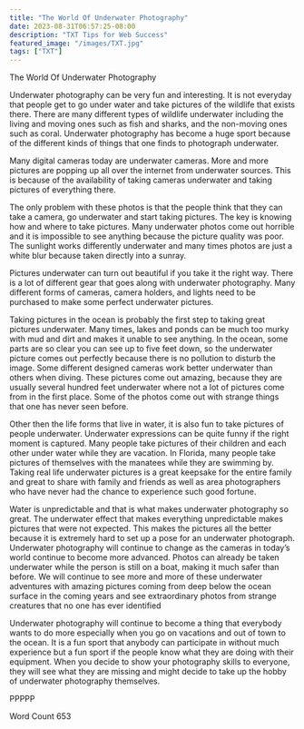 ```yaml
---
title: "The World Of Underwater Photography"
date: 2023-08-31T06:57:25-08:00
description: "TXT Tips for Web Success"
featured_image: "/images/TXT.jpg"
tags: ["TXT"]
---
```


The World Of Underwater Photography

Underwater photography can be very fun and interesting. It is not everyday that people get to go under water and take pictures of the wildlife that exists there. There are many different types of wildlife underwater including the living and moving ones such as fish and sharks, and the non-moving ones such as coral. Underwater photography has become a huge sport because of the different kinds of things that one finds to photograph underwater.

Many digital cameras today are underwater cameras. More and more pictures are popping up all over the internet from underwater sources. This is because of the availability of taking cameras underwater and taking pictures of everything there.

The only problem with these photos is that the people think that they can take a camera, go underwater and start taking pictures. The key is knowing how and where to take pictures. Many underwater photos come out horrible and it is impossible to see anything because the picture quality was poor. The sunlight works differently underwater and many times photos are just a white blur because taken directly into a sunray.

Pictures underwater can turn out beautiful if you take it the right way. There is a lot of different gear that goes along with underwater photography. Many different forms of cameras, camera holders, and lights need to be purchased to make some perfect underwater pictures.

Taking pictures in the ocean is probably the first step to taking great pictures underwater. Many times, lakes and ponds can be much too murky with mud and dirt and makes it unable to see anything. In the ocean, some parts are so clear you can see up to five feet down, so the underwater picture comes out perfectly because there is no pollution to disturb the image.
Some different designed cameras work better underwater than others when diving. These pictures come out amazing, because they are usually several hundred feet underwater where not a lot of pictures come from in the first place. Some of the photos come out with strange things that one has never seen before. 

Other then the life forms that live in water, it is also fun to take pictures of people underwater. Underwater expressions can be quite funny if the right moment is captured. Many people take pictures of their children and each other under water while they are vacation. In Florida, many people take pictures of themselves with the manatees while they are swimming by. Taking real life underwater pictures is a great keepsake for the entire family and great to share with family and friends as well as area photographers who have never had the chance to experience such good fortune. 

Water is unpredictable and that is what makes underwater photography so great. The underwater effect that makes everything unpredictable makes pictures that were not expected. This makes the pictures all the better because it is extremely hard to set up a pose for an underwater photograph. Underwater photography will continue to change as the cameras in today’s world continue to become more advanced. Photos can already be taken underwater while the person is still on a boat, making it much safer than before. We will continue to see more and more of these underwater adventures with amazing pictures coming from deep below the ocean surface in the coming years and see extraordinary photos from strange creatures that no one has ever identified

Underwater photography will continue to become a thing that everybody wants to do more especially when you go on vacations and out of town to the ocean. It is a fun sport that anybody can participate in without much experience but a fun sport if the people know what they are doing with their equipment. When you decide to show your photography skills to everyone, they will see what they are missing and might decide to take up the hobby of underwater photography themselves.   

PPPPP

Word Count 653

